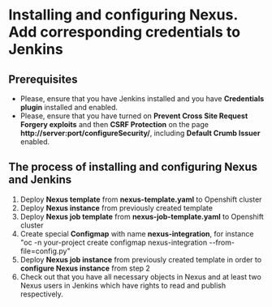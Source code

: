 # Installing and configuring Nexus. Add corresponding credentials to Jenkins

## Prerequisites

- Please, ensure that you have Jenkins installed and you have **Credentials plugin** installed and enabled.
- Please, ensure that you have turned on **Prevent Cross Site Request Forgery exploits** and then **CSRF Protection** on the page **http://server:port/configureSecurity/**, including **Default Crumb Issuer** enabled.

## The process of installing and configuring Nexus and Jenkins

1. Deploy **Nexus template** from **nexus-template.yaml** to Openshift cluster
2. Deploy **Nexus instance** from previously created template
3. Deploy **Nexus job template** from **nexus-job-template.yaml** to Openshift cluster
4. Create special **Configmap** with name **nexus-integration**, for instance "oc -n your-project create configmap nexus-integration --from-file=config.py"
5. Deploy **Nexus job instance** from previously created template in order to **configure Nexus instance** from step 2
6. Check out that you have all necessary objects in Nexus and at least two Nexus users in Jenkins which have rights to read and publish respectively.
